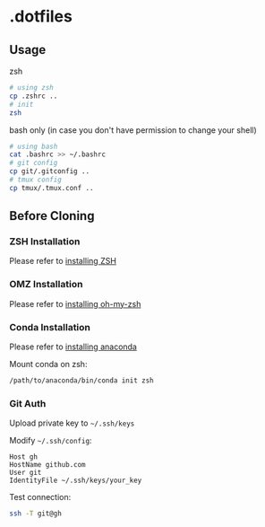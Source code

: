 # .dotfiles
## Usage
zsh
```sh
# using zsh
cp .zshrc ..
# init
zsh
```

bash only (in case you don't have permission to change your shell)
```sh
# using bash
cat .bashrc >> ~/.bashrc
# git config
cp git/.gitconfig ..
# tmux config
cp tmux/.tmux.conf ..
```

## Before Cloning
### ZSH Installation
Please refer to [installing ZSH](https://github.com/ohmyzsh/ohmyzsh/wiki/Installing-ZSH)

### OMZ Installation
Please refer to [installing oh-my-zsh](https://github.com/ohmyzsh/ohmyzsh)

### Conda Installation
Please refer to [installing anaconda](https://docs.conda.io/projects/conda/en/stable/user-guide/install/index.html)

Mount conda on zsh:
```sh
/path/to/anaconda/bin/conda init zsh
```

### Git Auth
Upload private key to `~/.ssh/keys`  

Modify `~/.ssh/config`: 
```
Host gh
HostName github.com
User git
IdentityFile ~/.ssh/keys/your_key
```

Test connection:
```sh
ssh -T git@gh
```
